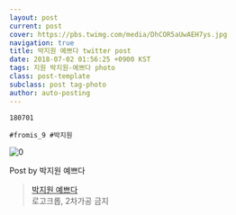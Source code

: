 ```yaml
---
layout: post
current: post
cover: https://pbs.twimg.com/media/DhCOR5aUwAEH7ys.jpg
navigation: true
title: 박지원 예쁘다 twitter post
date: 2018-07-02 01:56:25 +0900 KST
tags: 지원 박지원-예쁘다 photo
class: post-template
subclass: post tag-photo
author: auto-posting
---
```


```  
180701  
  
#fromis_9 #박지원  

```

![0](https://pbs.twimg.com/media/DhCOR5aUwAEH7ys.jpg)


Post by 박지원 예쁘다

> [박지원 예쁘다](https://twitter.com/jiwon_is_pretty)  
  로고크롭, 2차가공 금지